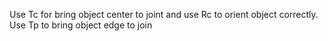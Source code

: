 Use Tc for bring object center to joint and use Rc to orient object correctly. Use Tp to bring object edge to join